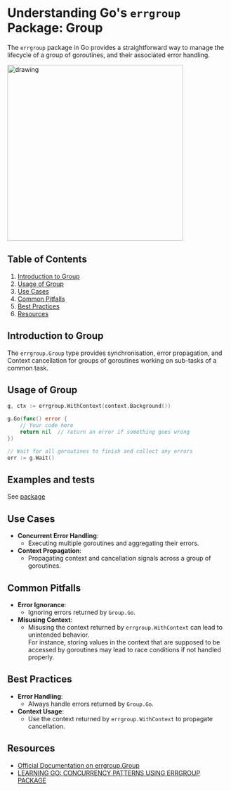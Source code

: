 # Understanding Go's `errgroup` Package: Group

The `errgroup` package in Go provides a straightforward way to manage the lifecycle of a group of goroutines, and their
associated error handling.

<img src="https://cdn.dribbble.com/users/1778913/screenshots/6562748/dribbble-machucado1.jpg?resize=400x300&vertical=center" alt="drawing" height="400"/>

## Table of Contents

1. [Introduction to Group](#introduction)
2. [Usage of Group](#usage)
3. [Use Cases](#use-cases)
4. [Common Pitfalls](#common-pitfalls)
5. [Best Practices](#best-practices)
6. [Resources](#resources)

## Introduction to Group

The `errgroup.Group` type provides synchronisation, error propagation, and Context cancellation for groups of goroutines
working on sub-tasks of a common task.

## Usage of Group

```go
g, ctx := errgroup.WithContext(context.Background())

g.Go(func() error {
    // Your code here
    return nil  // return an error if something goes wrong
})

// Wait for all goroutines to finish and collect any errors
err := g.Wait()
```

## Examples and tests

See [package](.)

## Use Cases

- **Concurrent Error Handling**: 
  - Executing multiple goroutines and aggregating their errors.
- **Context Propagation**: 
  - Propagating context and cancellation signals across a group of goroutines.

## Common Pitfalls

- **Error Ignorance**:
  - Ignoring errors returned by `Group.Go`.
- **Misusing Context**:
  - Misusing the context returned by `errgroup.WithContext` can lead to unintended behavior.  
    For instance, storing values in the context that are supposed to be accessed by goroutines may lead to race
    conditions if not handled properly.

## Best Practices

- **Error Handling**: 
  - Always handle errors returned by `Group.Go`.
- **Context Usage**: 
  - Use the context returned by `errgroup.WithContext` to propagate cancellation.

## Resources

- [Official Documentation on errgroup.Group](https://pkg.go.dev/golang.org/x/sync/errgroup)
- [LEARNING GO: CONCURRENCY PATTERNS USING ERRGROUP PACKAGE](https://mariocarrion.com/2021/09/03/learning-golang-concurrency-patterns-errgroup-package.html)
